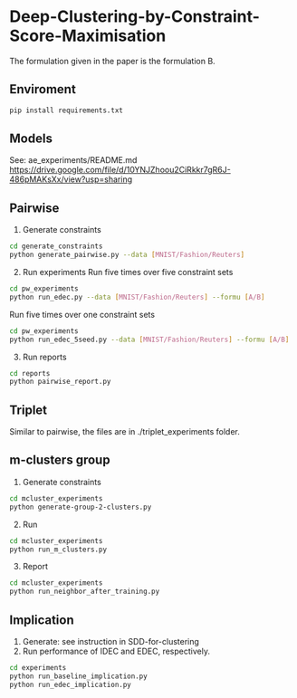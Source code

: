# Deep-Clustering-by-Constraint-Score-Maximisation

The formulation given in the paper is the formulation B.

## Enviroment
```bash
pip install requirements.txt
```

## Models
See: ae_experiments/README.md
https://drive.google.com/file/d/10YNJZhoou2CiRkkr7gR6J-486pMAKsXx/view?usp=sharing

## Pairwise
1. Generate constraints
```bash
cd generate_constraints
python generate_pairwise.py --data [MNIST/Fashion/Reuters]
```
2. Run experiments
Run five times over five constraint sets 
```bash
cd pw_experiments
python run_edec.py --data [MNIST/Fashion/Reuters] --formu [A/B]
```
Run five times over one constraint sets 
```bash
cd pw_experiments
python run_edec_5seed.py --data [MNIST/Fashion/Reuters] --formu [A/B]
```
3. Run reports
```bash
cd reports
python pairwise_report.py
```

## Triplet
Similar to pairwise, the files are in ./triplet_experiments folder.

## m-clusters group
1. Generate constraints
```bash
cd mcluster_experiments
python generate-group-2-clusters.py
```
2. Run 
```bash
cd mcluster_experiments
python run_m_clusters.py
```
3. Report
```bash
cd mcluster_experiments
python run_neighbor_after_training.py
```
## Implication
1. Generate: see instruction in SDD-for-clustering
2. Run performance of IDEC and EDEC, respectively.
```bash
cd experiments
python run_baseline_implication.py
python run_edec_implication.py
```


